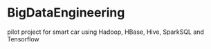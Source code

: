 # BigDataEngineering
pilot project for smart car using Hadoop, HBase, Hive, SparkSQL and Tensorflow
